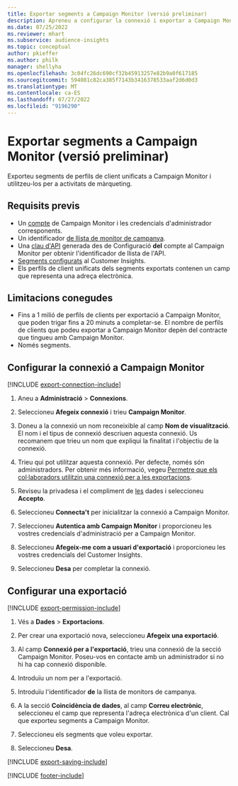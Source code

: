 ```yaml
---
title: Exportar segments a Campaign Monitor (versió preliminar)
description: Apreneu a configurar la connexió i exportar a Campaign Monitor.
ms.date: 07/25/2022
ms.reviewer: mhart
ms.subservice: audience-insights
ms.topic: conceptual
author: pkieffer
ms.author: philk
manager: shellyha
ms.openlocfilehash: 3c04fc26dc690cf32b45913257e82b9a0f617185
ms.sourcegitcommit: 594081c82ca385f7143b3416378533aaf2d6d0d3
ms.translationtype: MT
ms.contentlocale: ca-ES
ms.lasthandoff: 07/27/2022
ms.locfileid: "9196290"
---
```

# <a name="export-segments-to-campaign-monitor-preview"></a>Exportar segments a Campaign Monitor (versió preliminar)

Exporteu segments de perfils de client unificats a Campaign Monitor i utilitzeu-los per a activitats de màrqueting.

## <a name="prerequisites"></a>Requisits previs

- Un [compte](https://www.campaignmonitor.com/) de Campaign Monitor i les credencials d'administrador corresponents.
- Un identificador [de llista de monitor de campanya](https://www.campaignmonitor.com/api/getting-started/#your-list-id).
- Una [clau d'API](https://www.campaignmonitor.com/api/getting-started/) generada des de Configuració **del** compte al Campaign Monitor per obtenir l'identificador de llista de l'API.
- [Segments configurats](segments.md) al Customer Insights.
- Els perfils de client unificats dels segments exportats contenen un camp que representa una adreça electrònica.

## <a name="known-limitations"></a>Limitacions conegudes

- Fins a 1 milió de perfils de clients per exportació a Campaign Monitor, que poden trigar fins a 20 minuts a completar-se. El nombre de perfils de clients que podeu exportar a Campaign Monitor depèn del contracte que tingueu amb Campaign Monitor.
- Només segments.

## <a name="set-up-connection-to-campaign-monitor"></a>Configurar la connexió a Campaign Monitor

[!INCLUDE [export-connection-include](includes/export-connection-admn.md)]

1. Aneu a **Administració** > **Connexions**.

1. Seleccioneu **Afegeix connexió** i trieu **Campaign Monitor**.

1. Doneu a la connexió un nom reconeixible al camp **Nom de visualització**. El nom i el tipus de connexió descriuen aquesta connexió. Us recomanem que trieu un nom que expliqui la finalitat i l'objectiu de la connexió.

1. Trieu qui pot utilitzar aquesta connexió. Per defecte, només són administradors. Per obtenir més informació, vegeu [Permetre que els col·laboradors utilitzin una connexió per a les exportacions](connections.md#allow-contributors-to-use-a-connection-for-exports).

1. Reviseu la privadesa i el compliment de [les](connections.md#data-privacy-and-compliance) dades i seleccioneu **Accepto**.

1. Seleccioneu **Connecta't** per inicialitzar la connexió a Campaign Monitor.

1. Seleccioneu **Autentica amb Campaign Monitor** i proporcioneu les vostres credencials d'administració per a Campaign Monitor.

1. Seleccioneu **Afegeix-me com a usuari d'exportació** i proporcioneu les vostres credencials del Customer Insights.

1. Seleccioneu **Desa** per completar la connexió.

## <a name="configure-an-export"></a>Configurar una exportació

[!INCLUDE [export-permission-include](includes/export-permission.md)]

1. Vés a **Dades** > **Exportacions**.

1. Per crear una exportació nova, seleccioneu **Afegeix una exportació**.

1. Al camp **Connexió per a l'exportació**, trieu una connexió de la secció Campaign Monitor. Poseu-vos en contacte amb un administrador si no hi ha cap connexió disponible.

1. Introduïu un nom per a l'exportació.

1. Introduïu l'identificador **de** la llista de monitors de campanya.

1. A la secció **Coincidència de dades**, al camp **Correu electrònic**, seleccioneu el camp que representa l'adreça electrònica d'un client. Cal que exporteu segments a Campaign Monitor.

1. Seleccioneu els segments que voleu exportar.

1. Seleccioneu **Desa**.

[!INCLUDE [export-saving-include](includes/export-saving.md)]

[!INCLUDE [footer-include](includes/footer-banner.md)]
